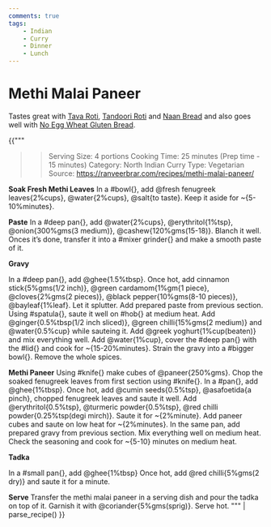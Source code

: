 ```yaml
---
comments: true
tags:
    - Indian
    - Curry
    - Dinner
    - Lunch
---
```


# Methi Malai Paneer

Tastes great with [Tava Roti](recipe_1_tava_roti.md), [Tandoori Roti](recipe_2_tandoori_roti.md) and [Naan Bread](recipe_3_naan_bread.md) and also goes well with [No Egg Wheat Gluten Bread](../Breakfast%20Options/recipe_2_wheat_gluten_bread.md).

{{"""
>> Serving Size: 4 portions
>> Cooking Time: 25 minutes (Prep time - 15 minutes)
>> Category: North Indian Curry
>> Type: Vegetarian
>> Source: https://ranveerbrar.com/recipes/methi-malai-paneer/

**Soak Fresh Methi Leaves**
In a #bowl{}, add @fresh fenugreek leaves{2%cups}, @water{2%cups}, @salt{to taste}.
Keep it aside for ~{5-10%minutes}.

**Paste**
In a #deep pan{}, add @water{2%cups}, @erythritol{1%tsp}, @onion{300%gms(3 medium)}, @cashew{120%gms(15-18)}.
Blanch it well.
Onces it’s done, transfer it into a #mixer grinder{} and make a smooth paste of it.

**Gravy**

In a #deep pan{}, add @ghee{1.5%tbsp}. 
Once hot, add cinnamon stick{5%gms(1/2 inch)}, @green cardamom{1%gm{1 piece}, @cloves{2%gms(2 pieces)}, @black pepper{10%gms(8-10 pieces)}, @bayleaf{1%leaf}.
Let it splutter.
Add prepared paste from previous section.
Using #spatula{}, saute it well on #hob{} at medium heat.
Add @ginger{0.5%tbsp(1/2 inch sliced)}, @green chilli{15%gms(2 medium)} and @water{0.5%cup} while sauteing it.
Add @greek yoghurt{1%cup(beaten)} and mix everything well.
Add @water{1%cup}, cover the #deep pan{} with the #lid{} and cook for ~{15-20%minutes}.
Strain the gravy into a #bigger bowl{}. 
Remove the whole spices.

**Methi Paneer**
Using #knife{} make cubes of @paneer{250%gms}.
Chop the soaked fenugreek leaves from first section using #knife{}.
In a #pan{}, add @ghee{1%tbsp}.
Once hot, add @cumin seeds{0.5%tsp}, @asafoetida{a pinch}, chopped fenugreek leaves and saute it well.
Add @erythritol{0.5%tsp}, @turmeric powder{0.5%tsp}, @red chilli powder{0.25%tsp(degi mirch)}.
Saute it for ~{2%minute}.
Add paneer cubes and saute on low heat for ~{2%minutes}.
In the same pan, add prepared gravy from previous section.
Mix everything well on medium heat.
Check the seasoning and cook for ~{5-10} minutes on medium heat.

**Tadka**

In a #small pan{}, add @ghee{1%tbsp}
Once hot, add @red chilli{5%gms(2 dry)} and saute it for a minute.

**Serve**
Transfer the methi malai paneer in a serving dish and pour the tadka on top of it.
Garnish it with @coriander{5%gms(sprig)}.
Serve hot.
""" | parse_recipe() }}